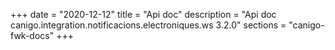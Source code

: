 +++
date        = "2020-12-12"
title       = "Api doc"
description = "Api doc canigo.integration.notificacions.electroniques.ws 3.2.0"
sections    = "canigo-fwk-docs"
+++